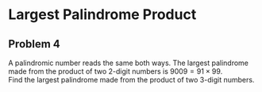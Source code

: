 # Largest Palindrome Product

## Problem 4
A palindromic number reads the same both ways. The largest palindrome made from the product of two $2$-digit numbers is $9009 = 91 \times 99$. <br>
Find the largest palindrome made from the product of two $3$-digit numbers. <br>
